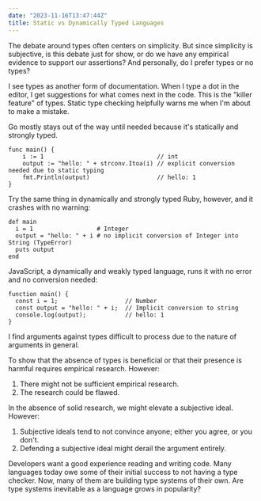 ```yaml
---
date: "2023-11-16T13:47:44Z"
title: Static vs Dynamically Typed Languages
---
```


The debate around types often centers on simplicity. But since simplicity is subjective, is this debate just for show, or do we have any empirical evidence to support our assertions? And personally, do I prefer types or no types?

I see types as another form of documentation. When I type a dot in the editor, I get suggestions for what comes next in the code. This is the "killer feature" of types. Static type checking helpfully warns me when I'm about to make a mistake.

Go mostly stays out of the way until needed because it's statically and strongly typed.
```
func main() {
	i := 1                                // int
	output := "hello: " + strconv.Itoa(i) // explicit conversion needed due to static typing
	fmt.Println(output)                   // hello: 1
}
```

Try the same thing in dynamically and strongly typed Ruby, however, and it crashes with no warning:
```
def main
  i = 1                  # Integer
  output = "hello: " + i # no implicit conversion of Integer into String (TypeError)
  puts output
end
```

JavaScript, a dynamically and weakly typed language, runs it with no error and no conversion needed:
```
function main() {
  const i = 1;                   // Number
  const output = "hello: " + i;  // Implicit conversion to string
  console.log(output);           // hello: 1
}
```

I find arguments against types difficult to process due to the nature of arguments in general.

To show that the absence of types is beneficial or that their presence is harmful requires empirical research. However:

1. There might not be sufficient empirical research.
2. The research could be flawed.

In the absence of solid research, we might elevate a subjective ideal. However:

1. Subjective ideals tend to not convince anyone; either you agree, or you don't.
2. Defending a subjective ideal might derail the argument entirely.

Developers want a good experience reading and writing code. Many languages today owe some of their initial success to not having a type checker. Now, many of them are building type systems of their own. Are type systems inevitable as a language grows in popularity?
